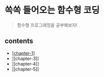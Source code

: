 # 쏙쏙 들어오는 함수형 코딩

> 함수형 프로그래밍을 공부해보자!

## contents

- [[chapter-1]]
- [[chapter-3]]
- [[chapter-4]]
- [[chapter-5]]

[//begin]: # "Autogenerated link references for markdown compatibility"
[chapter-1]: chapter-1.md "chapter 1"
[//end]: # "Autogenerated link references"
